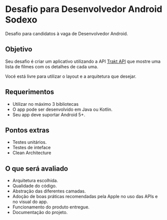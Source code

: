 # Desafio para Desenvolvedor Android Sodexo
Desafio para candidatos à vaga de Desenvolvedor Android.

## Objetivo
Seu desafio é criar um aplicativo utilizando a API [Trakt API](http://docs.trakt.apiary.io/) que mostre uma lista de filmes com os detalhes de cada uma.

Vocé está livre para utilizar o layout e a arquitetura que desejar.

## Requerimentos

* Utilizar no máximo 3 bibliotecas
* O app pode ser desenvolvido em Java ou Kotlin.
* Seu app deve suportar Android 5+.

## Pontos extras

* Testes unitários.
* Testes de inteface
* Clean Architecture

## O que será avaliado

* Arquitetura escolhida.
* Qualidade do código.
* Abstração das diferentes camadas.
* Adoção de boas práticas recomendadas pela Apple no uso das APIs e no visual do app.
* Funcionamento do produto entregue.
* Documentação do projeto.
